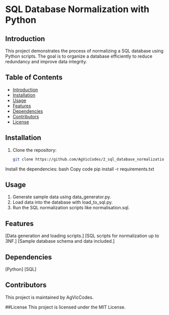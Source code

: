 # SQL Database Normalization with Python

## Introduction
This project demonstrates the process of normalizing a SQL database using Python scripts. The goal is to organize a database efficiently to reduce redundancy and improve data integrity.

## Table of Contents
- [Introduction](#introduction)
- [Installation](#installation)
- [Usage](#usage)
- [Features](#features)
- [Dependencies](#dependencies)
- [Contributors](#contributors)
- [License](#license)

## Installation
1. Clone the repository:
   ```bash
   git clone https://github.com/AgVicCodes/2_sql_database_normalization_with_python.git
Install the dependencies:
bash
Copy code
pip install -r requirements.txt
## Usage
1. Generate sample data using data_generator.py.
2. Load data into the database with load_to_sql.py.
3. Run the SQL normalization scripts like normalisation.sql.
## Features
[Data generation and loading scripts.]
[SQL scripts for normalization up to 3NF.]
[Sample database schema and data included.]
## Dependencies
[Python]
[SQL]
## Contributors
This project is maintained by AgVicCodes.

##License
This project is licensed under the MIT License.
